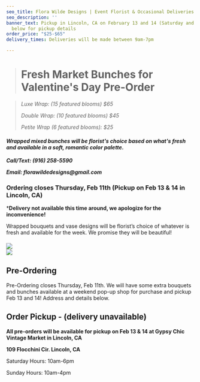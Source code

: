 ```yaml
---
seo_title: Flora Wilde Designs | Event Florist & Occasional Deliveries
seo_description: ''
banner_text: Pickup in Lincoln, CA on February 13 and 14 (Saturday and Sunday). See
  below for pickup details
order_price: "$25-$65"
delivery_times: Deliveries will be made between 9am-7pm

---
```

> # Fresh Market Bunches for Valentine's Day Pre-Order

_<slot name="banner" />_

> _Luxe Wrap: (15 featured blooms) $65_
>
> _Double Wrap: (10 featured blooms) $45_
>
> _Petite Wrap (6 featured blooms): $25_

#### **_Wrapped mixed bunches will be florist's choice based on what's fresh and available in a soft, romantic color palette._**

**_Call/Text: (916) 258-5590_**

**_Email: florawildedesigns@gmail.com_**

### Ordering closes Thursday, Feb 11th (Pickup on Feb 13 & 14 in Lincoln, CA)

\***Delivery not available this time around, we apologize for the inconvenience!**

Wrapped bouquets and vase designs will be florist’s choice of whatever is fresh and available for the week. We promise they will be beautiful!

#### 

<div class="sample-images">

![](/uploads/c4f6a390-cef9-4146-9abf-31c68319c66e-2.JPG)  
![](/uploads/dual-arrangments.jpg)

</div>

## Pre-Ordering

Pre-Ordering closes Thursday, Feb 11th. We will have some extra bouquets and bunches available at a weekend pop-up shop for purchase and pickup Feb 13 and 14! Address and details below.

<slot name="button" />

## Order Pickup - (delivery unavailable)

**All pre-orders will be available for pickup on Feb 13 & 14 at Gypsy Chic Vintage Market in Lincoln, CA**

**109 Flocchini Cir. Lincoln, CA**

Saturday Hours: 10am-6pm

Sunday Hours: 10am-4pm

<slot name="delivery" />

##### 